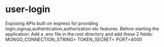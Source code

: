 # user-login
Exposing APIs built on express for providing login,signup,authentication,authorization etc features.
Before starting the application:
Add a .env file in the root directory and add these 2 fields:
  MONGO_CONNECTION_STRING=<your mongo connection string>
  TOKEN_SECRET=<Secret for hashing jwt token>
  PORT=4000
